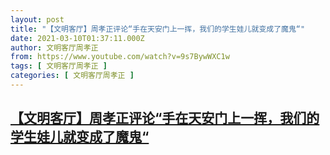 ```yaml
---
layout: post
title: "【文明客厅】周孝正评论“手在天安门上一挥，我们的学生娃儿就变成了魔鬼“"
date: 2021-03-10T01:37:11.000Z
author: 文明客厅周孝正
from: https://www.youtube.com/watch?v=9s7BywWXC1w
tags: [ 文明客厅周孝正 ]
categories: [ 文明客厅周孝正 ]
---
```

<!--1615340231000-->
[【文明客厅】周孝正评论“手在天安门上一挥，我们的学生娃儿就变成了魔鬼“](https://www.youtube.com/watch?v=9s7BywWXC1w)
------

<div>

</div>
